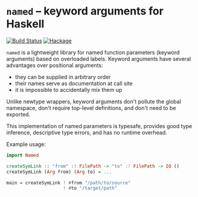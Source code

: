 # `named` – keyword arguments for Haskell

[![Build Status](https://github.com/monadfix/named/workflows/CI/badge.svg)](https://github.com/monadfix/named/actions)
[![Hackage](https://img.shields.io/hackage/v/named.svg)](https://hackage.haskell.org/package/named)

`named` is a lightweight library for named function parameters (keyword
arguments) based on overloaded labels. Keyword arguments have several
advantages over positional arguments:

* they can be supplied in arbitrary order
* their names serve as documentation at call site
* it is impossible to accidentally mix them up

Unlike newtype wrappers, keyword arguments don't pollute the global
namespace, don't require top-level definitions, and don't need to be
exported.

This implementation of named parameters is typesafe, provides good type
inference, descriptive type errors, and has no runtime overhead.

Example usage:

```haskell
import Named

createSymLink :: "from" :! FilePath -> "to" :! FilePath -> IO ()
createSymLink (Arg from) (Arg to) = ...

main = createSymLink ! #from "/path/to/source"
                     ! #to "/target/path"
```
